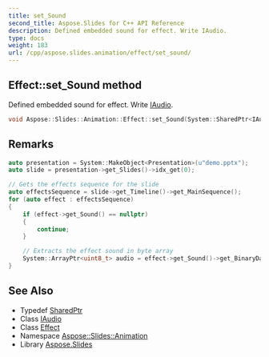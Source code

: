 ```yaml
---
title: set_Sound
second_title: Aspose.Slides for C++ API Reference
description: Defined embedded sound for effect. Write IAudio.
type: docs
weight: 183
url: /cpp/aspose.slides.animation/effect/set_sound/
---
```

## Effect::set_Sound method


Defined embedded sound for effect. Write [IAudio](../../../aspose.slides/iaudio/).

```cpp
void Aspose::Slides::Animation::Effect::set_Sound(System::SharedPtr<IAudio> value) override
```

## Remarks



```cpp
auto presentation = System::MakeObject<Presentation>(u"demo.pptx");
auto slide = presentation->get_Slides()->idx_get(0);

// Gets the effects sequence for the slide
auto effectsSequence = slide->get_Timeline()->get_MainSequence();
for (auto effect : effectsSequence)
{
    if (effect->get_Sound() == nullptr)
    {
        continue;
    }

    // Extracts the effect sound in byte array
    System::ArrayPtr<uint8_t> audio = effect->get_Sound()->get_BinaryData();
}
```




## See Also

* Typedef [SharedPtr](../../../system/sharedptr/)
* Class [IAudio](../../../aspose.slides/iaudio/)
* Class [Effect](../)
* Namespace [Aspose::Slides::Animation](../../)
* Library [Aspose.Slides](../../../)

